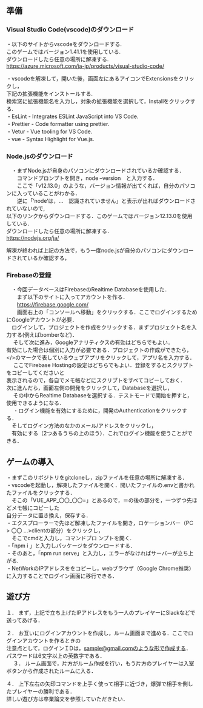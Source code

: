 ## 準備  
### Visual Studio Code(vscode)のダウンロード  
・以下のサイトからvscodeをダウンロードする.  
  このゲームではバージョン1.41.1を使用している.  
  ダウンロードしたら任意の場所に解凍する.  
  https://azure.microsoft.com/ja-jp/products/visual-studio-code/  

・vscodeを解凍して，開いた後，画面左にあるアイコンでExtensionsをクリックし，  
  下記の拡張機能をインストールする.  
  検索窓に拡張機能名を入力し，対象の拡張機能を選択して，Installをクリックする.  
  ・EsLint - Integrates ESLint JavaScript into VS Code.  
  ・Prettier - Code formatter using prettier.  
  ・Vetur - Vue tooling for VS Code.  
  ・vue - Syntax Highlight for Vue.js.  

### Node.jsのダウンロード  
　・まずNode.jsが自身のパソコンにダウンロードされているか確認する．  
　　コマンドプロンプトを開き，node –version　と入力する．  
　　ここで「v12.13.0」のような，バージョン情報が出てくれば，自分のパソコンに入っていることがわかる．  
　　逆に「‘node’は，…　認識されていません」と表示が出ればダウンロードされていないので,  
    以下のリンクからダウンロードする．このゲームではバージョン12.13.0を使用している．  
    ダウンロードしたら任意の場所に解凍する．  
    https://nodejs.org/ja/  

   解凍が終われば上記の方法で，もう一度node.jsが自分のパソコンにダウンロードされているか確認する，  

### Firebaseの登録  
　・今回データベースはFirebaseのRealtime Databaseを使用した．  
　　まず以下のサイトに入ってアカウントを作る．  
　　https://firebase.google.com/  
　　画面右上の「コンソールへ移動」をクリックする．ここでログインするためにGoogleアカウントが必要．  
  　ログインして，プロジェクトを作成をクリックする．まずプロジェクト名を入力する(例えばbomberなど)．  
 　 そして次に進み，Googleアナリティクスの有効はどちらでもよい．  
    有効にした場合は個別に入力が必要である．プロジェクトの作成ができたら，  
    </>のマークで表しているウェブアプリをクリックして，アプリ名を入力する．    
 　 ここでFirebase Hostingの設定はどちらでもよい．登録をするとスクリプトをコピーしてくださいと  
    表示されるので，各自でメモ帳などにスクリプトをすべてコピーしておく．  
    次に進んだら，画面左側の開発をクリックして，Databaseを選択し，  
　  その中からRealtime Databaseを選択する．テストモードで開始を押すと，使用できるようになる．    
　
・ログイン機能を有効にするために，開発のAuthenticationをクリックする．  
　そしてログイン方法のなかのメール/アドレスをクリックし，  
 　有効にする（2つあるうちの上のほう）．これでログイン機能を使うことができる．  

## ゲームの導入  
・まずこのリポジトリをgitcloneし，zipファイルを任意の場所に解凍する．  
・vscodeを起動し，解凍したファイルを開く．開いたファイルの.envと書かれたファイルをクリックする．  
　そこの「VUE_APP_〇〇_〇〇=」とあるので，＝の後の部分を，一つずつ先ほどメモ帳にコピーした  
  自分データに置き換え，保存する．    
・エクスプローラーで先ほど解凍したファイルを開き，ロケーションバー（PC > 〇〇 …>clientの部分）をクリックし，  
　そこでcmdと入力し，コマンドプロ   ンプトを開く.  
・「npm i 」と入力しパッケージをダウンロードする．  
・そのあと，「npm run serve」と入力し，エラーがなければサーバーが立ち上がる.  
・NetWorkのIPアドレスををコピーし，webブラウザ（Google Chrome推奨）に入力することでログイン画面に移行できる．  

## 遊び方  
１．	まず，上記で立ち上げたIPアドレスをもう一人のプレイヤーにSlackなどで送ってあげる．  

２．	お互いにログインアカウントを作成し，ルーム画面まで進める．ここでログインアカウントを作るときの  
      注意点として，ログインＩDは，sample@gmail.comのような形で作成する．  
      パスワードは6文字以上の英数字である．  
　
３．	ルーム画面で，片方がルーム作成を行い，もう片方のプレイヤーは入室ボタンから作成されたルームに入る．  

４．	上下左右の矢印コマンドを上手く使って相手に近づき，爆弾で相手を倒したプレイヤーの勝利である．  
      詳しい遊び方は卒業論文を参照していただきたい．  
